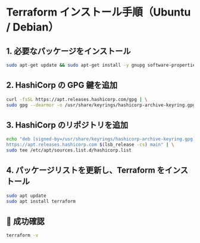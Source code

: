 # Terraform インストール手順（Ubuntu / Debian）

## 1. 必要なパッケージをインストール

```bash
sudo apt-get update && sudo apt-get install -y gnupg software-properties-common curl
```

## 2. HashiCorp の GPG 鍵を追加

```bash
curl -fsSL https://apt.releases.hashicorp.com/gpg | \
sudo gpg --dearmor -o /usr/share/keyrings/hashicorp-archive-keyring.gpg
```

## 3. HashiCorp のリポジトリを追加

```bash
echo "deb [signed-by=/usr/share/keyrings/hashicorp-archive-keyring.gpg] \
https://apt.releases.hashicorp.com $(lsb_release -cs) main" | \
sudo tee /etc/apt/sources.list.d/hashicorp.list
```

## 4. パッケージリストを更新し、Terraform をインストール

```bash
sudo apt update
sudo apt install terraform
```

## 🚀 成功確認

```bash
terraform -v
```

